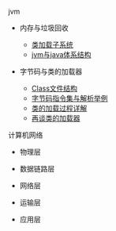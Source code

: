 jvm

- 内存与垃圾回收
  - [类加载子系统](../jvm/内存与垃圾回收/类加载子系统.md)
  - [jvm与java体系结构](../jvm/内存与垃圾回收/jvm与java体系结构.md)

- 字节码与类的加载器
  - [Class文件结构](../jvm/字节码与类的加载器/Class文件结构.md)
  - [字节码指令集与解析举例](../jvm/字节码与类的加载器/字节码指令集与解析举例.md)
  - [类的加载过程详解](../jvm/字节码与类的加载器/类的加载过程详解.md)
  - [再谈类的加载器](../jvm/字节码与类的加载器/再谈类的加载器.md)

计算机网络

- 物理层
- 数据链路层
- 网络层

- 运输层
- 应用层